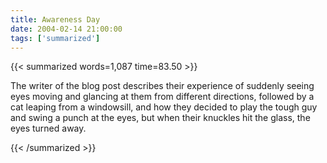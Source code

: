 ```yaml
---
title: Awareness Day
date: 2004-02-14 21:00:00
tags: ['summarized']
---
```


{{< summarized words=1,087 time=83.50 >}}

The writer of the blog post describes their experience of suddenly seeing eyes moving and glancing at them from different directions, followed by a cat leaping from a windowsill, and how they decided to play the tough guy and swing a punch at the eyes, but when their knuckles hit the glass, the eyes turned away.

{{< /summarized >}}